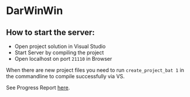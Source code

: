 # DarWinWin

## How to start the server:
- Open project solution in Visual Studio
- Start Server by compiling the project
- Open localhost on port `21110` in Browser

When there are new project files you need to run `create_project_bat 1` in the commandline to compile successfully via VS.

See Progress Report [here](https://github.com/tibifant/darwinwin/blob/main/progress.md).
